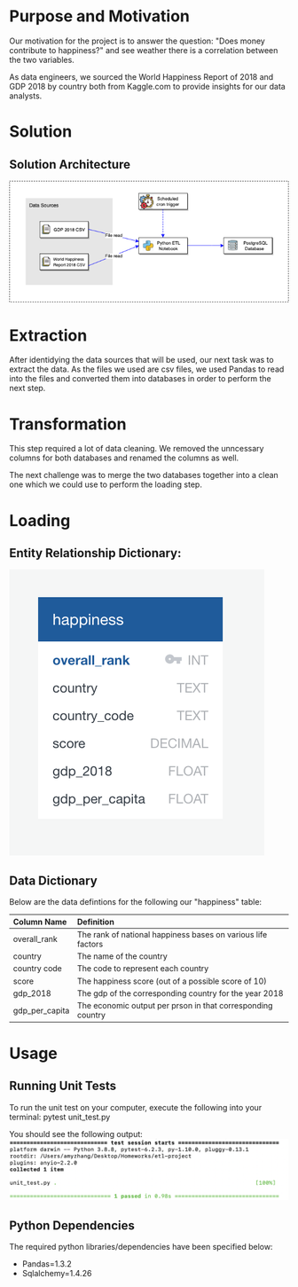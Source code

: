 # Purpose and Motivation

Our motivation for the project is to answer the question: "Does money contribute to happiness?" and see weather there is a correlation between the two variables.

As data engineers, we sourced the World Happiness Report of 2018 and GDP 2018 by country both from Kaggle.com to provide insights for our data analysts.

# Solution
## Solution Architecture
![](solution.png)

# Extraction

After identidying the data sources that will be used, our next task was to extract the data. As the files we used are csv files, we used Pandas to read into the files and converted them into databases in order to perform the next step.

# Transformation

This step required a lot of data cleaning. We removed the unncessary columns for both databases and renamed the columns as well. 

The next challenge was to merge the two databases together into a clean one which we could use to perform the loading step.

# Loading 
## Entity Relationship Dictionary:
![ERD diagram](erd.png)


## Data Dictionary

Below are the data defintions for the following our "happiness" table:

|Column Name|Definition|
|:----------|:----------|
|overall_rank|The rank of national happiness bases on various life factors|
|country|The name of the country|
|country code|The code to represent each country|
|score|The happiness score (out of a possible score of 10)|
|gdp_2018|The gdp of the corresponding country for the year 2018|
|gdp_per_capita|The economic output per prson in that corresponding country| 

# Usage

## Running Unit Tests

To run the unit test on your computer, execute the following into your terminal:
pytest unit_test.py

You should see the following output:
![output](unit_test.png)

## Python Dependencies
The required python libraries/dependencies have been specified below:
* Pandas=1.3.2
* Sqlalchemy=1.4.26
















